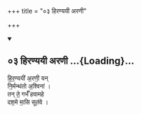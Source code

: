 +++
title = "०३ हिरण्ययी अरणी"

+++

<div class="js_include" includetitle="false" newlevelforh1="2" unfilled url="/vedAH_Rk/shAkalam/saMhitA/vishvAsa-prastutiH/10/184/03_hiraNyayI_araNI.md">
<details open><summary><h2>०३ हिरण्ययी अरणी ...{Loading}...</h2></summary>


हि॒र॒ण्ययी॑ अ॒रणी॒ यन्  
नि॒र्मन्थ॑तो अ॒श्विना॑ ।  
तन् ते॒ गर्भँ॑ हवामहे  
दश॒मे मा॒सि सूत॑वे ।

</details>
</div>
